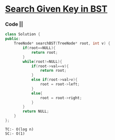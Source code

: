 # [Search Given Key in BST](https://leetcode.com/problems/search-in-a-binary-search-tree/)

### Code ||

``` .cpp
class Solution {
public:
    TreeNode* searchBST(TreeNode* root, int v) {
        if(root==NULL){
            return root;
        }
        while(root!=NULL){
            if(root->val==v){
                return root;
            }
            else if(root->val>v){
                root = root->left;
            }
            else{
                root = root->right;
            }
        }
        return NULL;
    }
};
```

```
TC:- O(log n)
SC:- O(1)
```
